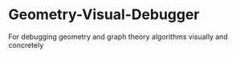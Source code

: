 # Geometry-Visual-Debugger
For debugging geometry and graph theory algorithms visually and concretely
